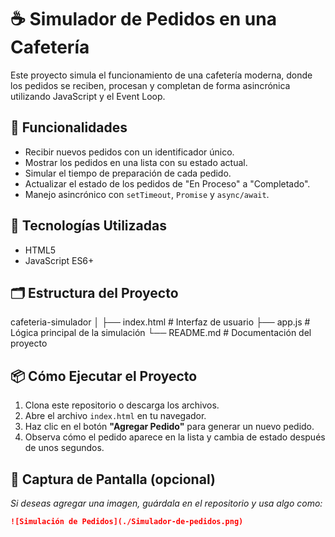 # ☕ Simulador de Pedidos en una Cafetería

Este proyecto simula el funcionamiento de una cafetería moderna, donde los pedidos se reciben, procesan y completan de forma asincrónica utilizando JavaScript y el Event Loop.

## 🧩 Funcionalidades

- Recibir nuevos pedidos con un identificador único.
- Mostrar los pedidos en una lista con su estado actual.
- Simular el tiempo de preparación de cada pedido.
- Actualizar el estado de los pedidos de "En Proceso" a "Completado".
- Manejo asincrónico con `setTimeout`, `Promise` y `async/await`.

## 🚀 Tecnologías Utilizadas

- HTML5
- JavaScript ES6+

## 🗂 Estructura del Proyecto
cafeteria-simulador
│
├── index.html # Interfaz de usuario
├── app.js # Lógica principal de la simulación
└── README.md # Documentación del proyecto
## 📦 Cómo Ejecutar el Proyecto

1. Clona este repositorio o descarga los archivos.
2. Abre el archivo `index.html` en tu navegador.
3. Haz clic en el botón **"Agregar Pedido"** para generar un nuevo pedido.
4. Observa cómo el pedido aparece en la lista y cambia de estado después de unos segundos.

## 📸 Captura de Pantalla (opcional)

_Si deseas agregar una imagen, guárdala en el repositorio y usa algo como:_

```md
![Simulación de Pedidos](./Simulador-de-pedidos.png)
